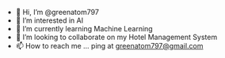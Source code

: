 - 👋 Hi, I’m @greenatom797
- 👀 I’m interested in AI
- 🌱 I’m currently learning Machine Learning
- 💞️ I’m looking to collaborate on my Hotel Management System
- 📫 How to reach me ...
  ping at greenatom797@gmail.com

<!---
greenatom797/greenatom797 is a ✨ special ✨ repository because its `README.md` (this file) appears on your GitHub profile.
You can click the Preview link to take a look at your changes.
--->
